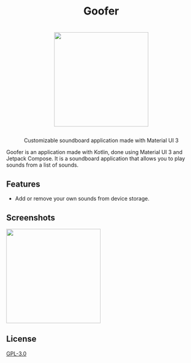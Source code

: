 # <p align=center>Goofer</p>
# <p align=center><img src=https://github.com/memory-hunter/Goofer/assets/59766692/3d4d53a0-9a44-48b8-a76f-cb021e41a323 width=250></p>
<p align=center>Customizable soundboard application made with Material UI 3</p>

Goofer is an application made with Kotlin, done using Material UI 3 and Jetpack Compose. It is a soundboard application that allows you to play sounds from a list of sounds.

## Features

- Add or remove your own sounds from device storage.

## Screenshots

<img src=https://github.com/memory-hunter/Goofer/assets/59766692/0c75a1d3-358d-4834-af32-02dea13969dd width=250px>

## License

[GPL-3.0](https://choosealicense.com/licenses/gpl-3.0/)
